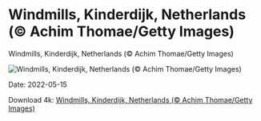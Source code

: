 # Windmills, Kinderdijk, Netherlands (© Achim Thomae/Getty Images)

Windmills, Kinderdijk, Netherlands (© Achim Thomae/Getty Images)

![Windmills, Kinderdijk, Netherlands (© Achim Thomae/Getty Images)](https://bing.com/th?id=OHR.WindmillDay_EN-US5180406924_UHD.jpg&w=1024&h=576)

Date: 2022-05-15

Download 4k: [Windmills, Kinderdijk, Netherlands (© Achim Thomae/Getty Images)](https://bing.com/th?id=OHR.WindmillDay_EN-US5180406924_UHD.jpg)

